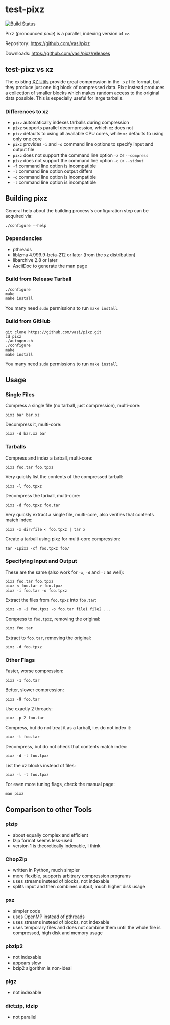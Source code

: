 test-pixz
=========

[![Build Status](https://travis-ci.org/vasi/pixz.svg?branch=master)](https://travis-ci.org/vasi/pixz)

Pixz (pronounced *pixie*) is a parallel, indexing version of `xz`.

Repository: https://github.com/vasi/pixz

Downloads: https://github.com/vasi/pixz/releases

test-pixz vs xz
----------

The existing [XZ Utils](http://tukaani.org/xz/) provide great compression in the `.xz` file format,
but they produce just one big block of compressed data. Pixz instead produces a collection of
smaller blocks which makes random access to the original data possible. This is especially useful
for large tarballs.

### Differences to xz

-   `pixz` automatically indexes tarballs during compression
-   `pixz` supports parallel decompression, which `xz` does not
-   `pixz` defaults to using all available CPU cores, while `xz` defaults to using only one core
-   `pixz` provides `-i` and `-o` command line options to specify input and output file
-   `pixz` does not support the command line option `-z` or `--compress`
-   `pixz` does not support the command line option `-c` or `--stdout`
-   `-f` command line option is incompatible
-   `-l` command line option output differs
-   `-q` command line option is incompatible
-   `-t` command line option is incompatible

Building pixz
-------------

General help about the building process's configuration step can be acquired via:

```
./configure --help
```

### Dependencies

-   pthreads
-   liblzma 4.999.9-beta-212 or later (from the xz distribution)
-   libarchive 2.8 or later
-   AsciiDoc to generate the man page

### Build from Release Tarball

```
./configure
make
make install
```

You many need `sudo` permissions to run `make install`.

### Build from GitHub

```
git clone https://github.com/vasi/pixz.git
cd pixz
./autogen.sh
./configure
make
make install
```

You many need `sudo` permissions to run `make install`.

Usage
-----

### Single Files

Compress a single file (no tarball, just compression), multi-core:

    pixz bar bar.xz

Decompress it, multi-core:

    pixz -d bar.xz bar

### Tarballs

Compress and index a tarball, multi-core:

    pixz foo.tar foo.tpxz

Very quickly list the contents of the compressed tarball:

    pixz -l foo.tpxz

Decompress the tarball, multi-core:

    pixz -d foo.tpxz foo.tar

Very quickly extract a single file, multi-core, also verifies that contents match index:

    pixz -x dir/file < foo.tpxz | tar x

Create a tarball using pixz for multi-core compression:

    tar -Ipixz -cf foo.tpxz foo/

### Specifying Input and Output

These are the same (also work for `-x`, `-d` and `-l` as well):

    pixz foo.tar foo.tpxz
    pixz < foo.tar > foo.tpxz
    pixz -i foo.tar -o foo.tpxz

Extract the files from `foo.tpxz` into `foo.tar`:

    pixz -x -i foo.tpxz -o foo.tar file1 file2 ...

Compress to `foo.tpxz`, removing the original:

    pixz foo.tar

Extract to `foo.tar`, removing the original:

    pixz -d foo.tpxz

### Other Flags

Faster, worse compression:

    pixz -1 foo.tar

Better, slower compression:

    pixz -9 foo.tar

Use exactly 2 threads:

    pixz -p 2 foo.tar

Compress, but do not treat it as a tarball, i.e. do not index it:

    pixz -t foo.tar

Decompress, but do not check that contents match index:

    pixz -d -t foo.tpxz

List the xz blocks instead of files:

    pixz -l -t foo.tpxz

For even more tuning flags, check the manual page:

    man pixz

Comparison to other Tools
-------------------------

### plzip

-   about equally complex and efficient
-   lzip format seems less-used
-   version 1 is theoretically indexable, I think

### ChopZip

-   written in Python, much simpler
-   more flexible, supports arbitrary compression programs
-   uses streams instead of blocks, not indexable
-   splits input and then combines output, much higher disk usage

### pxz

-   simpler code
-   uses OpenMP instead of pthreads
-   uses streams instead of blocks, not indexable
-   uses temporary files and does not combine them until the whole file is compressed, high disk and
    memory usage

### pbzip2

-   not indexable
-   appears slow
-   bzip2 algorithm is non-ideal

### pigz

-   not indexable

### dictzip, idzip

-   not parallel
